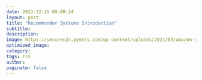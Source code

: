 ```yaml
---
date: 2022-12-15 09:00:24
layout: post
title: "Recommender Systems Introduction"
subtitle:
description:
image: https://securecdn.pymnts.com/wp-content/uploads/2021/03/amazon-go.jpg
optimized_image:
category:
tags: rcs
author:
paginate: false
---
```

